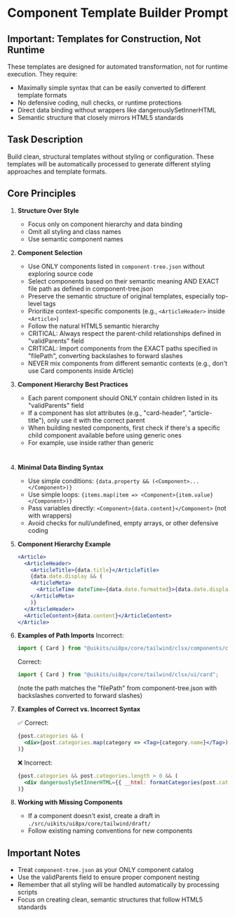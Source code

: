 # Component Template Builder Prompt

## Important: Templates for Construction, Not Runtime
These templates are designed for automated transformation, not for runtime execution. They require:
- Maximally simple syntax that can be easily converted to different template formats
- No defensive coding, null checks, or runtime protections
- Direct data binding without wrappers like dangerouslySetInnerHTML
- Semantic structure that closely mirrors HTML5 standards

## Task Description
Build clean, structural templates without styling or configuration. These templates will be automatically processed to generate different styling approaches and template formats.

## Core Principles

1. **Structure Over Style**
   - Focus only on component hierarchy and data binding
   - Omit all styling and class names
   - Use semantic component names

2. **Component Selection**
   - Use ONLY components listed in `component-tree.json` without exploring source code
   - Select components based on their semantic meaning AND EXACT file path as defined in component-tree.json
   - Preserve the semantic structure of original templates, especially top-level tags
   - Prioritize context-specific components (e.g., `<ArticleHeader>` inside `<Article>`)
   - Follow the natural HTML5 semantic hierarchy
   - CRITICAL: Always respect the parent-child relationships defined in "validParents" field
   - CRITICAL: Import components from the EXACT paths specified in "filePath", converting backslashes to forward slashes
   - NEVER mix components from different semantic contexts (e.g., don't use Card components inside Article)

3. **Component Hierarchy Best Practices**
   - Each parent component should ONLY contain children listed in its "validParents" field 
   - If a component has slot attributes (e.g., "card-header", "article-title"), only use it with the correct parent
   - When building nested components, first check if there's a specific child component available before using generic ones
   - For example, use <ArticleTitle> inside <ArticleHeader> rather than generic <H1>

4. **Minimal Data Binding Syntax**
   - Use simple conditions: `{data.property && (<Component>...</Component>)}`
   - Use simple loops: `{items.map(item => <Component>{item.value}</Component>)}`
   - Pass variables directly: `<Component>{data.content}</Component>` (not with wrappers)
   - Avoid checks for null/undefined, empty arrays, or other defensive coding

5. **Component Hierarchy Example**
   ```jsx
   <Article>
     <ArticleHeader>
       <ArticleTitle>{data.title}</ArticleTitle>
       {data.date.display && (
       <ArticleMeta>
         <ArticleTime dateTime={data.date.formatted}>{data.date.display}</ArticleTime>
       </ArticleMeta>
       )}
     </ArticleHeader>
     <ArticleContent>{data.content}</ArticleContent>
   </Article>
   ```

6. **Examples of Path Imports**
   Incorrect:
   ```jsx
   import { Card } from "@uikits/ui8px/core/tailwind/clsx/components/card";
   ```
   
   Correct:
   ```jsx
   import { Card } from "@uikits/ui8px/core/tailwind/clsx/ui/card";
   ```
   (note the path matches the "filePath" from component-tree.json with backslashes converted to forward slashes)

7. **Examples of Correct vs. Incorrect Syntax**
   
   ✅ Correct:
   ```jsx
   {post.categories && (
     <div>{post.categories.map(category => <Tag>{category.name}</Tag>)}</div>
   )}
   ```
   
   ❌ Incorrect:
   ```jsx
   {post.categories && post.categories.length > 0 && (
     <div dangerouslySetInnerHTML={{ __html: formatCategories(post.categories) }} />
   )}
   ```

8. **Working with Missing Components**
   - If a component doesn't exist, create a draft in `./src/uikits/ui8px/core/tailwind/draft/`
   - Follow existing naming conventions for new components

## Important Notes
- Treat `component-tree.json` as your ONLY component catalog
- Use the validParents field to ensure proper component nesting
- Remember that all styling will be handled automatically by processing scripts
- Focus on creating clean, semantic structures that follow HTML5 standards
